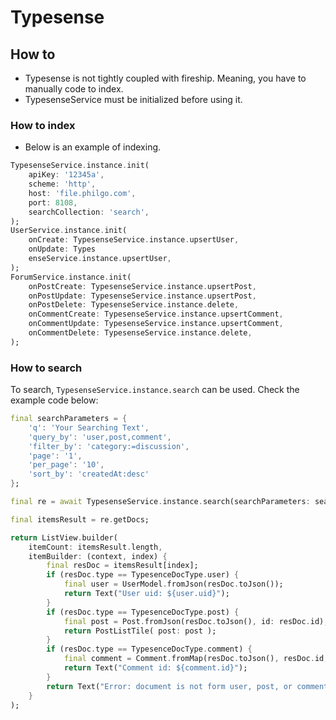 # Typesense

## How to

- Typesense is not tightly coupled with fireship. Meaning, you have to manually code to index.
- TypesenseService must be initialized before using it.

### How to index

- Below is an example of indexing.

```dart
TypesenseService.instance.init(
    apiKey: '12345a',
    scheme: 'http',
    host: 'file.philgo.com',
    port: 8108,
    searchCollection: 'search',
);
UserService.instance.init(
    onCreate: TypesenseService.instance.upsertUser,
    onUpdate: Types
    enseService.instance.upsertUser,
);
ForumService.instance.init(
    onPostCreate: TypesenseService.instance.upsertPost,
    onPostUpdate: TypesenseService.instance.upsertPost,
    onPostDelete: TypesenseService.instance.delete,
    onCommentCreate: TypesenseService.instance.upsertComment,
    onCommentUpdate: TypesenseService.instance.upsertComment,
    onCommentDelete: TypesenseService.instance.delete,
);
```

<!-- 
    TODO
    I think we should give instruction on how to create the collection in Typesense.
-->

### How to search

To search, `TypesenseService.instance.search` can be used. Check the example code below:

```dart
final searchParameters = {
    'q': 'Your Searching Text',
    'query_by': 'user,post,comment',
    'filter_by': 'category:=discussion',
    'page': '1',
    'per_page': '10',
    'sort_by': 'createdAt:desc'
};

final re = await TypesenseService.instance.search(searchParameters: searchParameters);

final itemsResult = re.getDocs;

return ListView.builder(
    itemCount: itemsResult.length,
    itemBuilder: (context, index) {
        final resDoc = itemsResult[index];
        if (resDoc.type == TypesenceDocType.user) {
            final user = UserModel.fromJson(resDoc.toJson());
            return Text("User uid: ${user.uid}");
        }
        if (resDoc.type == TypesenceDocType.post) {
            final post = Post.fromJson(resDoc.toJson(), id: resDoc.id);
            return PostListTile( post: post );
        }
        if (resDoc.type == TypesenceDocType.comment) {
            final comment = Comment.fromMap(resDoc.toJson(), resDoc.id, category: resDoc.category ?? '', postId: resDoc.postId ?? '');
            return Text("Comment id: ${comment.id}");
        }
        return Text("Error: document is not form user, post, or comment");
    }
);    
```
